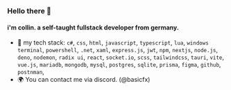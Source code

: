 ### Hello there 👋

#### i'm collin. a self-taught fullstack developer from germany.

- 🔧 my tech stack: `c#`, `css`, `html`, `javascript`, `typescript`, `lua`, `windows terminal`, `powershell`, `.net`, `xaml`, `express.js`, `jwt`, `npm`, `nextjs`, `node.js`, `deno`, `nodemon`, `radix ui`, `react`, `socket.io`, `scss`, `tailwindcss`, `tauri`, `vite`, `vue.js`, `mariadb`, `mongodb`, `mysql`, `postgres`, `sqlite`, `prisma`, `figma`, `github`, `postnman`,
- 🌍 You can contact me via discord. (@basicfx)
